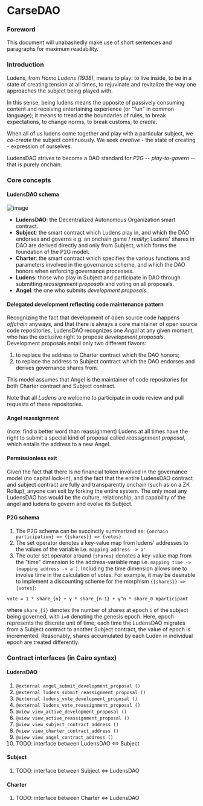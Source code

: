 # CarseDAO

### Foreword
This document will unabashedly make use of short sentences and paragraphs for maximum readability.

### Introduction
Ludens, from _Homo Ludens (1938)_, means to play: to live inside, to be in a state of creating tension at all times, to rejuvinate and revitalize the way one approaches the subject being played with.

In this sense, being ludens means the opposite of passively consuming content and receiving entertaining experience (or "fun" in common language); it means to tread at the boundaries of rules, to break expectations, to change norms, to break customs, to _create_.

When all of us ludens come together and play with a particular subject, we _co-create_ the subject continuously. We seek _creative_ - the state of creating - expression of ourselves.

LudensDAO strives to become a DAO standard for _P2G_ -- _play-to-govern_ -- that is purely onchain.

### Core concepts

#### LudensDAO schema
![image](https://user-images.githubusercontent.com/59590480/167301300-ff523f07-38e0-4605-947f-c478770762d2.png)
- **LudensDAO**: the Decentralized Autonomous Organization smart contract.
- **Subject**: the smart contract which Ludens play in, and which the DAO endorses and governs e.g. an onchain game / _reality_; Ludens' shares in DAO are derived directly and only from Subject, which forms the foundation of the P2G model.
- **Charter**: the smart contract which specifies the various functions and parameters involved in the governance scheme, and which the DAO honors when enforcing governance processes.
- **Ludens**: those who play in Subject and participate in DAO through submitting _reassignment proposals_ and voting on all proposals.
- **Angel**: the one who submits _development proposals_.

#### Delegated development reflecting code maintenance pattern
Recognizing the fact that development of open source code happens _offchain_ anyways, and that there is always a core maintainer of open source code repositories, LudensDAO recognizes one *Angel* at any given moment, who has the exclusive right to propose *development proposals*. Development proposals entail only two different flavors:
1. to replace the address to Charter contract which the DAO honors;
2. to replace the address to Subject contract which the DAO endorses and derives governance shares from.

This model assumes that Angel is the maintainer of code repositories for both Charter contract and Subject contract.

Note that all _Ludens_ are welcome to participate in code review and pull requests of these repositories.

#### Angel reassignment
(note: find a better word than reassignment) Ludens at all times have the right to submit a special kind of proposal called *reassignment proposal*, which entails the address to a new Angel.

#### Permissionless exit
Given the fact that there is no financial token involved in the governance model (no capital lock-in), and the fact that the entire LudensDAO contract and subject contract are fully and transparently onchain (such as on a ZK Rollup), anyone can exit by forking the entire system. The only moat any LudensDAO has would be the culture, relationship, and capability of the angel and ludens to govern and evolve its Subject.

#### P2G schema
1. The P2G schema can be succinctly summarized as: `{onchain participation} => {{shares}} => {votes}`
2. The set operator denotes a key-value map from ludens' addresses to the values of the variable i.e. `mapping address -> a'`
3. The outer set operator around `{shares}` denotes a key-value map from the "time" dimension to the address-variable map i.e. `mapping time -> (mapping address -> a')`. Including the time dimension allows one to involve time in the calculation of votes. For example, it may be desirable to implement a discounting scheme for the morphism `{{shares}} => {votes}`:
```
vote = 1 * share_{n} + γ * share_{n-1} + γ^n * share_0 ∀participant
```
where `share_{i}` denotes the number of shares at epoch `i` of the subject being governed, with `i=0` denoting the genesis epoch. Here, epoch represents the discrete unit of time; each time the LudensDAO migrates from a Subject contract to another Subject contract, the value of epoch is incremented. Reasonably, shares accumulated by each Luden in individual epoch are treated differently.


### Contract interfaces (in Cairo syntax)
#### LudensDAO
1. `@external angel_submit_development_proposal ()`
2. `@external ludens_submit_reassignment_proposal ()`
3. `@external ludens_vote_development_proposal ()`
4. `@external ludens_vote_reassignment_proposal ()`
5. `@view view_active_development_proposal ()`
6. `@view view_active_reassignment_proposal ()`
7. `@view view_subject_contract_address ()`
8. `@view view_charter_contract_address ()`
9. `@view view_angel_contract_address ()`
10. TODO: interface between LudensDAO <=> Subject

#### Subject
1. TODO: interface between Subject <=> LudensDAO

#### Charter
1. TODO: interface between Charter <=> LudensDAO
